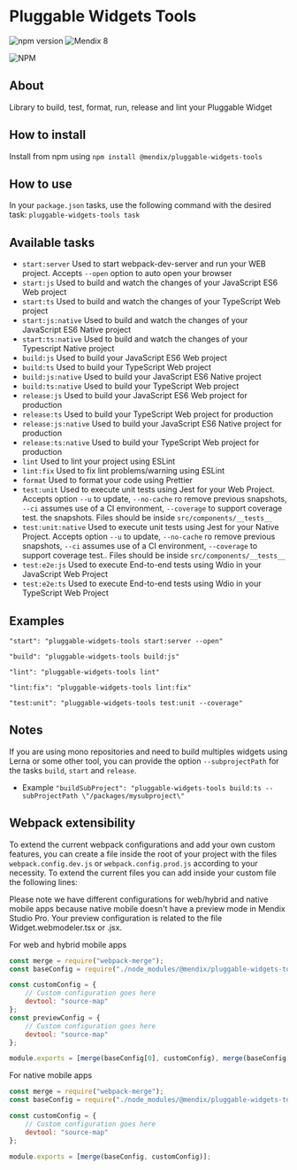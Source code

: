 # Pluggable Widgets Tools
 ![npm version](https://badge.fury.io/js/%40mendix%2Fpluggable-widgets-tools.svg) ![Mendix 8](https://img.shields.io/badge/mendix-8.0.0-brightgreen.svg)

![NPM](https://nodei.co/npm/@mendix/pluggable-widgets-tools.svg?downloads=true&stars=true)

## About
Library to build, test, format, run, release and lint your Pluggable Widget

## How to install
Install from npm using `npm install @mendix/pluggable-widgets-tools`

## How to use
In your `package.json` tasks, use the following command with the desired task:
`
pluggable-widgets-tools task
`

## Available tasks
* `start:server` Used to start webpack-dev-server and run your WEB project. Accepts `--open` option to auto open your browser
* `start:js` Used to build and watch the changes of your JavaScript ES6 Web project
* `start:ts` Used to build and watch the changes of your TypeScript Web project
* `start:js:native` Used to build and watch the changes of your JavaScript ES6 Native project
* `start:ts:native` Used to build and watch the changes of your Typescript Native project
* `build:js` Used to build your JavaScript ES6 Web project
* `build:ts` Used to build your TypeScript Web project
* `build:js:native` Used to build your JavaScript ES6 Native project
* `build:ts:native` Used to build your TypeScript Web project
* `release:js` Used to build your JavaScript ES6 Web project for production
* `release:ts` Used to build your TypeScript Web project for production
* `release:js:native` Used to build your JavaScript ES6 Native project for production
* `release:ts:native` Used to build your TypeScript Web project for production
* `lint` Used to lint your project using ESLint
* `lint:fix` Used to fix lint problems/warning using ESLint
* `format` Used to format your code using Prettier
* `test:unit` Used to execute unit tests using Jest for your Web Project. Accepts option `--u` to update, `--no-cache` ro remove previous snapshots, `--ci` assumes use of a CI environment, `--coverage` to support coverage test. the snapshots. Files should be inside `src/components/__tests__`
* `test:unit:native` Used to execute unit tests using Jest for your Native Project. Accepts option `--u` to update, `--no-cache` ro remove previous snapshots, `--ci` assumes use of a CI environment, `--coverage` to support coverage test.. Files should be inside `src/components/__tests__`
* `test:e2e:js` Used to execute End-to-end tests using Wdio in your JavaScript Web Project
* `test:e2e:ts` Used to execute End-to-end tests using Wdio in your TypeScript Web Project

## Examples
`"start": "pluggable-widgets-tools start:server --open"` 

`"build": "pluggable-widgets-tools build:js"`

`"lint": "pluggable-widgets-tools lint"`

`"lint:fix": "pluggable-widgets-tools lint:fix"`

`"test:unit": "pluggable-widgets-tools test:unit --coverage"`

## Notes
If you are using mono repositories and need to build multiples widgets using Lerna or some other tool, you can provide the option `--subprojectPath` for the tasks `build`, `start` and `release`.
* Example `"buildSubProject": "pluggable-widgets-tools build:ts --subProjectPath \"/packages/mysubproject\"`


## Webpack extensibility
To extend the current webpack configurations and add your own custom features, you can create a file inside the root of your project with the files `webpack.config.dev.js` or `webpack.config.prod.js` according to your
necessity.
To extend the current files you can add inside your custom file the following lines:

Please note we have different configurations for web/hybrid and native mobile apps because native mobile doesn't have a preview mode in Mendix Studio Pro. Your preview configuration is related to the file Widget.webmodeler.tsx or .jsx.

For web and hybrid mobile apps
```javascript 1.6
const merge = require("webpack-merge");
const baseConfig = require("./node_modules/@mendix/pluggable-widgets-tools/configs/webpack.config.dev.js"); //Can also be webpack.config.prod.js

const customConfig = {
    // Custom configuration goes here
    devtool: "source-map"
};
const previewConfig = {
    // Custom configuration goes here
    devtool: "source-map"
};

module.exports = [merge(baseConfig[0], customConfig), merge(baseConfig[1], previewConfig)];
```
For native mobile apps
```javascript 1.6
const merge = require("webpack-merge");
const baseConfig = require("./node_modules/@mendix/pluggable-widgets-tools/configs/webpack.native.config.js");

const customConfig = {
    // Custom configuration goes here
    devtool: "source-map"
};

module.exports = [merge(baseConfig, customConfig)];
```
